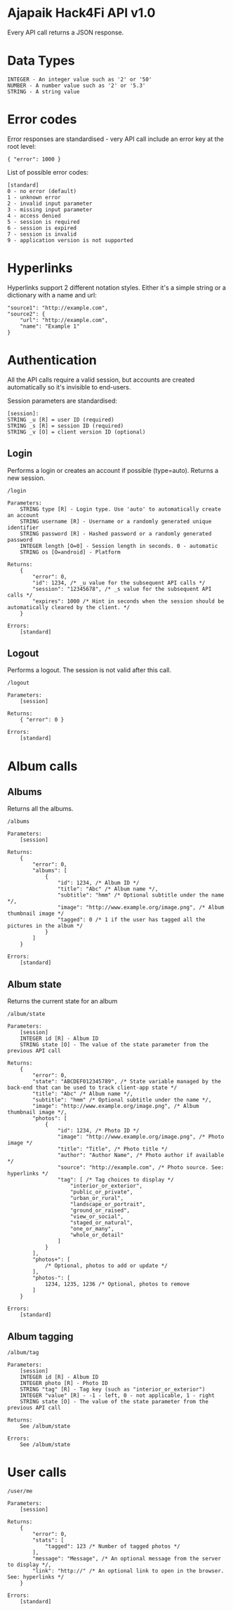 Ajapaik Hack4Fi API v1.0
=======

Every API call returns a JSON response.

# Data Types

	INTEGER - An integer value such as '2' or '50'
	NUMBER - A number value such as '2' or '5.3'
	STRING - A string value

# Error codes

Error responses are standardised - very API call include an error key at the root level:

	{ "error": 1000 }

List of possible error codes:

	[standard]
    0 - no error (default)
    1 - unknown error
    2 - invalid input parameter
    3 - missing input parameter
    4 - access denied
    5 - session is required
    6 - session is expired
    7 - session is invalid
    9 - application version is not supported

# Hyperlinks

Hyperlinks support 2 different notation styles. Either it's a simple string or a dictionary with a name and url:

	"source1": "http://example.com",
	"source2": {
		"url": "http://example.com",
		"name": "Example 1"
	}

# Authentication

All the API calls require a valid session, but accounts are created automatically so it's invisible to end-users.

Session parameters are standardised:

	[session]:
	STRING _u [R] = user ID (required)
	STRING _s [R] = session ID (required)
	STRING _v [O] = client version ID (optional)

## Login

Performs a login or creates an account if possible (type=auto). Returns a new session.

	/login
    
    Parameters:
        STRING type [R] - Login type. Use 'auto' to automatically create an account
        STRING username [R] - Username or a randomly generated unique identifier
        STRING password [R] - Hashed password or a randomly generated password
        INTEGER length [O=0] - Session length in seconds. 0 - automatic
        STRING os [O=android] - Platform
    
    Returns:
        {
        	"error": 0,
        	"id": 1234, /* _u value for the subsequent API calls */
        	"session": "12345678", /* _s value for the subsequent API calls */
        	"expires": 1000 /* Hint in seconds when the session should be automatically cleared by the client. */
        }
    
    Errors:
        [standard]

## Logout

Performs a logout. The session is not valid after this call.

	/logout
    
    Parameters:
        [session]
    
    Returns:
        { "error": 0 }
    
    Errors:
        [standard]

# Album calls

## Albums

Returns all the albums.

	/albums
	
	Parameters:
	    [session]
	
	Returns:
	    {
	        "error": 0,
	        "albums": [
	            {
	                "id": 1234, /* Album ID */
	                "title": "Abc" /* Album name */,
	                "subtitle": "hmm" /* Optional subtitle under the name */,
	                "image": "http://www.example.org/image.png", /* Album thumbnail image */
	                "tagged": 0 /* 1 if the user has tagged all the pictures in the album */
	            }
	        ]
	    }
	
	Errors:
	    [standard]

## Album state

Returns the current state for an album

    /album/state
    
    Parameters:
        [session]
        INTEGER id [R] - Album ID
        STRING state [O] - The value of the state parameter from the previous API call
    
    Returns:
        {
        	"error": 0,
        	"state": "ABCDEF012345789", /* State variable managed by the back-end that can be used to track client-app state */
	        "title": "Abc" /* Album name */,
	        "subtitle": "hmm" /* Optional subtitle under the name */,
	        "image": "http://www.example.org/image.png", /* Album thumbnail image */,
	        "photos": [
	        	{
	        		"id": 1234, /* Photo ID */
	        		"image": "http://www.example.org/image.png", /* Photo image */
	        		"title": "Title", /* Photo title */
	        		"author": "Author Name", /* Photo author if available */
	        		"source": "http://example.com", /* Photo source. See: hyperlinks */
	        		"tag": [ /* Tag choices to display */
	        			"interior_or_exterior",
	        			"public_or_private",
	        			"urban_or_rural",
	        			"landscape_or_portrait",
	        			"ground_or_raised",
	        			"view_or_social",
	        			"staged_or_natural",
	        			"one_or_many",
	        			"whole_or_detail"
	        		]
	        	}
	        ],
	        "photos+": [
	        	/* Optional, photos to add or update */
	        ],
	        "photos-": [
	        	1234, 1235, 1236 /* Optional, photos to remove
	        ]
        }
    
    Errors:
        [standard]

## Album tagging

    /album/tag
    
    Parameters:
        [session]
        INTEGER id [R] - Album ID
        INTEGER photo [R] - Photo ID
        STRING "tag" [R] - Tag key (such as "interior_or_exterior")
        INTEGER "value" [R] - -1 - left, 0 - not applicable, 1 - right
        STRING state [O] - The value of the state parameter from the previous API call
    
    Returns:
        See /album/state
    
    Errors:
        See /album/state

# User calls

	/user/me
	
	Parameters:
		[session]
	
	Returns:
		{
			"error": 0,
			"stats": [
				"tagged": 123 /* Number of tagged photos */
			],
			"message": "Message", /* An optional message from the server to display */,
			"link": "http://" /* An optional link to open in the browser. See: hyperlinks */
		}
	
	Errors:
        [standard]
